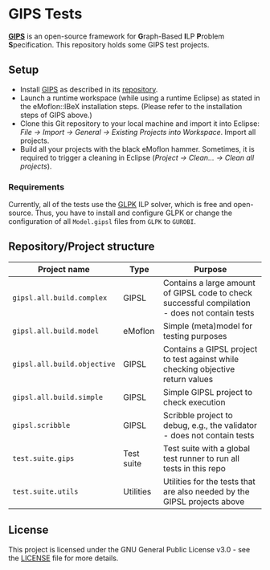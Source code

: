 # GIPS Tests

[**GIPS**](https://github.com/Echtzeitsysteme/gips) is an open-source framework for **G**raph-Based **I**LP **P**roblem **S**pecification.
This repository holds some GIPS test projects.


## Setup

* Install [GIPS](https://github.com/Echtzeitsysteme/gips) as described in its [repository](https://github.com/Echtzeitsysteme/gips).
* Launch a runtime workspace (while using a runtime Eclipse) as stated in the eMoflon::IBeX installation steps. (Please refer to the installation steps of GIPS above.)
* Clone this Git repository to your local machine and import it into Eclipse: *File -> Import -> General -> Existing Projects into Workspace*. Import all projects.
* Build all your projects with the black eMoflon hammer. Sometimes, it is required to trigger a cleaning in Eclipse (*Project -> Clean... -> Clean all projects*).

### Requirements

Currently, all of the tests use the [GLPK](https://www.gnu.org/software/glpk/) ILP solver, which is free and open-source.
Thus, you have to install and configure GLPK or change the configuration of all `Model.gipsl` files from `GLPK` to `GUROBI`.


## Repository/Project structure

| Project name                | Type       | Purpose                                                                                        |
| --------------------------- | ---------- | ---------------------------------------------------------------------------------------------- |
| `gipsl.all.build.complex`   | GIPSL      | Contains a large amount of GIPSL code to check successful compilation - does not contain tests |
| `gipsl.all.build.model`     | eMoflon    | Simple (meta)model for testing purposes                                                        |
| `gipsl.all.build.objective` | GIPSL      | Contains a GIPSL project to test against while checking objective return values                |
| `gipsl.all.build.simple`    | GIPSL      | Simple GIPSL project to check execution                                                        |
| `gipsl.scribble`            | GIPSL      | Scribble project to debug, e.g., the validator - does not contain tests                        |
| `test.suite.gips`           | Test suite | Test suite with a global test runner to run all tests in this repo                             |
| `test.suite.utils`          | Utilities  | Utilities for the tests that are also needed by the GIPSL projects above                       |


## License

This project is licensed under the GNU General Public License v3.0 - see the [LICENSE](LICENSE) file for more details.
